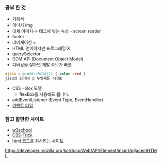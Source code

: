  
### 공부 한 것
- 기획서
- 이미지 img
- 대체 이미지-> 태그에 넣는 속성 - screen reader
- footer
- 네비게이션 = <nav>
- HTML 언어이지만 프로그래밍 X
- querySelector
- DOM API (Document Object Model)
- 디버깅을 잘하면 개발 속도가 빠름
```css
#jisu > p:nth-child(2) { color :red }
jisu인 id에서 p 두번째를 red로
```
- CSS - Box 모델
    - flexBox를 사용해도 됩니다. 
- addEventListener (Event Type, EventHandler)
- [이벤트 타입](https://developer.mozilla.org/ko/docs/Web/Events)

### 참고 할만한 사이트
- [w3school](https://www.w3schools.com/)
- [CSS-Trick](https://css-tricks.com/)
- [html 코드를 검사하는 사이트](https://css-tricks.com/)

https://developer.mozilla.org/ko/docs/Web/API/Element/insertAdjacentHTML


